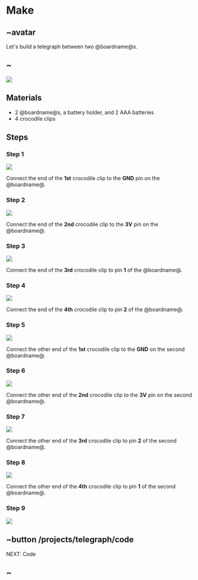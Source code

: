 # Make

## ~avatar

Let's build a telegraph between two @boardname@s.

## ~

![](/static/mb/lessons/telegraph-0.png)

## Materials

* 2 @boardname@s, a battery holder, and 2 AAA batteries
* 4 crocodile clips

## Steps

### Step 1

![](/static/mb/lessons/banana-keyboard-1.png)

Connect the end of the **1st** crocodile clip to the **GND** pin on the @boardname@.

### Step 2

![](/static/mb/lessons/ornament-chain-2.png)

Connect the end of the **2nd** crocodile clip to the **3V** pin on the @boardname@.

### Step 3

![](/static/mb/lessons/ornament-chain-3.png)

Connect the end of the **3rd** crocodile clip to pin **1** of the @boardname@.

### Step 4

![](/static/mb/lessons/ornament-chain-4.png)

Connect the end of the **4th** crocodile clip to pin **2** of the @boardname@.

### Step 5

![](/static/mb/lessons/ornament-chain-5.png)

Connect the other end of the **1st** crocodile clip to the **GND** on the second @boardname@.

### Step 6

![](/static/mb/lessons/ornament-chain-6.png)

Connect the other end of the **2nd** crocodile clip to the **3V** pin on the second @boardname@.

### Step 7

![](/static/mb/lessons/ornament-chain-7.png)

Connect the other end of the **3rd** crocodile clip to pin **2** of the second @boardname@.

### Step 8

![](/static/mb/lessons/ornament-chain-8.png)

Connect the other end of the **4th** crocodile clip to pin **1** of the second @boardname@.

### Step 9

![](/static/mb/lessons/telegraph-0.png)

## ~button /projects/telegraph/code

NEXT: Code

## ~